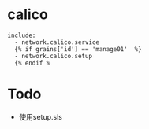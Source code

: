 # calico

```
include:
  - network.calico.service
  {% if grains['id'] == 'manage01'  %}
  - network.calico.setup
  {% endif %
```

# Todo  

- 使用setup.sls